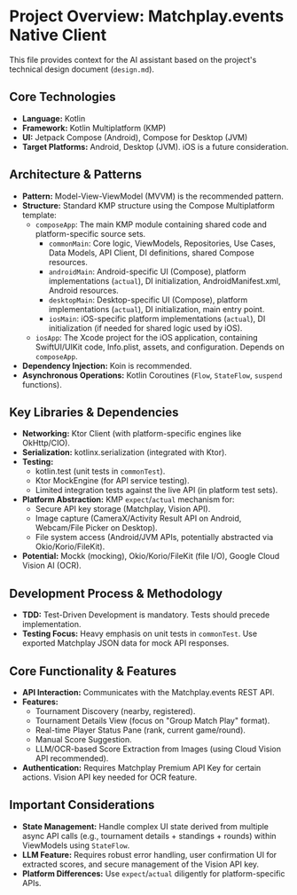 # Project Overview: Matchplay.events Native Client

This file provides context for the AI assistant based on the project's technical design document (`design.md`).

## Core Technologies

* **Language:** Kotlin
* **Framework:** Kotlin Multiplatform (KMP)
* **UI:** Jetpack Compose (Android), Compose for Desktop (JVM)
* **Target Platforms:** Android, Desktop (JVM). iOS is a future consideration.

## Architecture & Patterns

* **Pattern:** Model-View-ViewModel (MVVM) is the recommended pattern.
* **Structure:** Standard KMP structure using the Compose Multiplatform template:
  * `composeApp`: The main KMP module containing shared code and platform-specific source sets.
    * `commonMain`: Core logic, ViewModels, Repositories, Use Cases, Data Models, API Client, DI definitions, shared Compose resources.
    * `androidMain`: Android-specific UI (Compose), platform implementations (`actual`), DI initialization, AndroidManifest.xml, Android resources.
    * `desktopMain`: Desktop-specific UI (Compose), platform implementations (`actual`), DI initialization, main entry point.
    * `iosMain`: iOS-specific platform implementations (`actual`), DI initialization (if needed for shared logic used by iOS).
  * `iosApp`: The Xcode project for the iOS application, containing SwiftUI/UIKit code, Info.plist, assets, and configuration. Depends on `composeApp`.
* **Dependency Injection:** Koin is recommended.
* **Asynchronous Operations:** Kotlin Coroutines (`Flow`, `StateFlow`, `suspend` functions).

## Key Libraries & Dependencies

* **Networking:** Ktor Client (with platform-specific engines like OkHttp/CIO).
* **Serialization:** kotlinx.serialization (integrated with Ktor).
* **Testing:**
  * kotlin.test (unit tests in `commonTest`).
  * Ktor MockEngine (for API service testing).
  * Limited integration tests against the live API (in platform test sets).
* **Platform Abstraction:** KMP `expect`/`actual` mechanism for:
  * Secure API key storage (Matchplay, Vision API).
  * Image capture (CameraX/Activity Result API on Android, Webcam/File Picker on Desktop).
  * File system access (Android/JVM APIs, potentially abstracted via Okio/Korio/FileKit).
* **Potential:** Mockk (mocking), Okio/Korio/FileKit (file I/O), Google Cloud Vision AI (OCR).

## Development Process & Methodology

* **TDD:** Test-Driven Development is mandatory. Tests should precede implementation.
* **Testing Focus:** Heavy emphasis on unit tests in `commonTest`. Use exported Matchplay JSON data for mock API responses.

## Core Functionality & Features

* **API Interaction:** Communicates with the Matchplay.events REST API.
* **Features:**
  * Tournament Discovery (nearby, registered).
  * Tournament Details View (focus on "Group Match Play" format).
  * Real-time Player Status Pane (rank, current game/round).
  * Manual Score Suggestion.
  * LLM/OCR-based Score Extraction from Images (using Cloud Vision API recommended).
* **Authentication:** Requires Matchplay Premium API Key for certain actions. Vision API key needed for OCR feature.

## Important Considerations

* **State Management:** Handle complex UI state derived from multiple async API calls (e.g., tournament details + standings + rounds) within ViewModels using `StateFlow`.
* **LLM Feature:** Requires robust error handling, user confirmation UI for extracted scores, and secure management of the Vision API key.
* **Platform Differences:** Use `expect`/`actual` diligently for platform-specific APIs.
